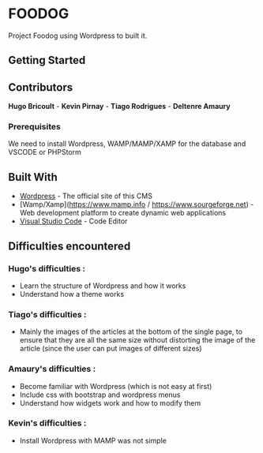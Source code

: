 # FOODOG

Project Foodog using Wordpress to built it.

## Getting Started

## Contributors

**Hugo Bricoult** - **Kevin Pirnay** - **Tiago Rodrigues** - **Deltenre Amaury**

### Prerequisites

We need to install Wordpress, WAMP/MAMP/XAMP for the database and VSCODE or PHPStorm


## Built With

* [Wordpress](https://www.wordpress.org) - The official site of this CMS
* [Wamp/Xamp](https://www.mamp.info / https://www.sourgeforge.net) - Web development platform to create dynamic web applications
* [Visual Studio Code](https://code.visualstudio.com) - Code Editor


## Difficulties encountered

### Hugo's difficulties :
*  Learn the structure of Wordpress and how it works
*  Understand how a theme works

### Tiago's difficulties :

*  Mainly the images of the articles at the bottom of the single page, to ensure that they are all the same size without distorting the image of the article (since the user can put images of different sizes)

### Amaury's difficulties :

*  Become familiar with Wordpress (which is not easy at first)
*  Include css with bootstrap and wordpress menus
*  Understand how widgets work and how to modify them

### Kevin's difficulties :

* Install Wordpress with MAMP was not simple
